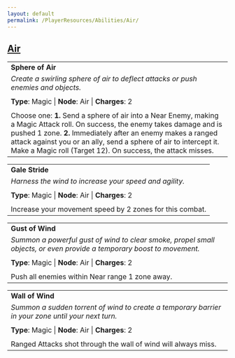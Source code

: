 ```yaml
---
layout: default
permalink: /PlayerResources/Abilities/Air/
---
```

## [Air](#Air)

|                                                                                                                                                                                                                                                                                                                                     |
| :---------------------------------------------------------------------------------------------------------------------------------------------------------------------------------------------------------------------------------------------------------------------------------------------------------------------------------- |
| **Sphere of Air**                                                                                                                                                                                                                                                                                                                   |
| *Create a swirling sphere of air to deflect attacks or push enemies and objects.*                                                                                                                                                                                                                                                   |
|                                                                                                                                                                                                                                                                                                                                     |
| **Type**: Magic \| **Node**: Air \| **Charges**: 2                                                                                                                                                                                                                                                                                  |
|                                                                                                                                                                                                                                                                                                                                     |
| Choose one: **1.** Send a sphere of air into a Near Enemy, making a Magic Attack roll. On success, the enemy takes damage and is pushed 1 zone. **2.** Immediately after an enemy makes a ranged attack against you or an ally, send a sphere of air to intercept it. Make a Magic roll (Target 12). On success, the attack misses. |

|                                                                                                                                                            |
| :--------------------------------------------------------------------------------------------------------- |
| **Gale Stride** |
| *Harness the wind to increase your speed and agility.* |
| |
| **Type**: Magic \| **Node**: Air \| **Charges**: 2 |
| |
| Increase your movement speed by 2 zones for this combat. |

|                                                                                                                       |
| :-------------------------------------------------------------------------------------------------------------------- |
| **Gust of Wind**                                                                                                      |
| *Summon a powerful gust of wind to clear smoke, propel small objects, or even provide a temporary boost to movement.* |
|                                                                                                                       |
| **Type**: Magic \| **Node**: Air \| **Charges**: 2                                                                    |
|                                                                                                                       |
| Push all enemies within Near range 1 zone away.                                                                       |

|                                                                                                    |
| :------------------------------------------------------------------------------------------------- |
| **Wall of Wind**                                                                                   |
| *Summon a sudden torrent of wind to create a temporary barrier in your zone until your next turn.* |
|                                                                                                    |
| **Type**: Magic \| **Node**: Air \| **Charges**: 2                                                 |
|                                                                                                    |
| Ranged Attacks shot through the wall of wind will always miss.                                     |